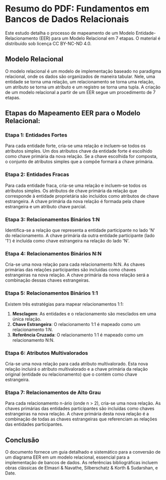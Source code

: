 # Resumo do PDF: Fundamentos em Bancos de Dados Relacionais

Este estudo detalha o processo de mapeamento de um Modelo Entidade-Relacionamento (EER) para um Modelo Relacional em 7 etapas. O material é distribuído sob licença CC BY-NC-ND 4.0.

## Modelo Relacional

O modelo relacional é um modelo de implementação baseado no paradigma relacional, onde os dados são organizados de maneira tabular. Nele, uma entidade se torna uma relação, um relacionamento se torna uma relação, um atributo se torna um atributo e um registro se torna uma tupla. A criação de um modelo relacional a partir de um EER segue um procedimento de 7 etapas.

## Etapas do Mapeamento EER para o Modelo Relacional:




### Etapa 1: Entidades Fortes

Para cada entidade forte, cria-se uma relação e incluem-se todos os atributos simples. Um dos atributos chave da entidade forte é escolhido como chave primária da nova relação. Se a chave escolhida for composta, o conjunto de atributos simples que a compõe formará a chave primária.




### Etapa 2: Entidades Fracas

Para cada entidade fraca, cria-se uma relação e incluem-se todos os atributos simples. Os atributos de chave primária da relação que corresponde à entidade proprietária são incluídos como atributos de chave estrangeira. A chave primária da nova relação é formada pela chave estrangeira e um atributo chave parcial.




### Etapa 3: Relacionamentos Binários 1:N

Identifica-se a relação que representa a entidade participante no lado 'N' do relacionamento. A chave primária da outra entidade participante (lado '1') é incluída como chave estrangeira na relação do lado 'N'.




### Etapa 4: Relacionamentos Binários N:N

Cria-se uma nova relação para cada relacionamento N:N. As chaves primárias das relações participantes são incluídas como chaves estrangeiras na nova relação. A chave primária da nova relação será a combinação dessas chaves estrangeiras.




### Etapa 5: Relacionamentos Binários 1:1

Existem três estratégias para mapear relacionamentos 1:1:
1. **Mesclagem**: As entidades e o relacionamento são mesclados em uma única relação.
2. **Chave Estrangeira**: O relacionamento 1:1 é mapeado como um relacionamento 1:N.
3. **Referência Cruzada**: O relacionamento 1:1 é mapeado como um relacionamento N:N.




### Etapa 6: Atributos Multivalorados

Cria-se uma nova relação para cada atributo multivalorado. Esta nova relação incluirá o atributo multivalorado e a chave primária da relação original (entidade ou relacionamento) que o contém como chave estrangeira.




### Etapa 7: Relacionamentos de Alto Grau

Para cada relacionamento n-ário (onde n > 2), cria-se uma nova relação. As chaves primárias das entidades participantes são incluídas como chaves estrangeiras na nova relação. A chave primária desta nova relação é a combinação de todas as chaves estrangeiras que referenciam as relações das entidades participantes.

## Conclusão

O documento fornece um guia detalhado e sistemático para a conversão de um diagrama EER em um modelo relacional, essencial para a implementação de bancos de dados. As referências bibliográficas incluem obras clássicas de Elmasri & Navathe, Silberschatz & Korth & Sudarshan, e Date.


